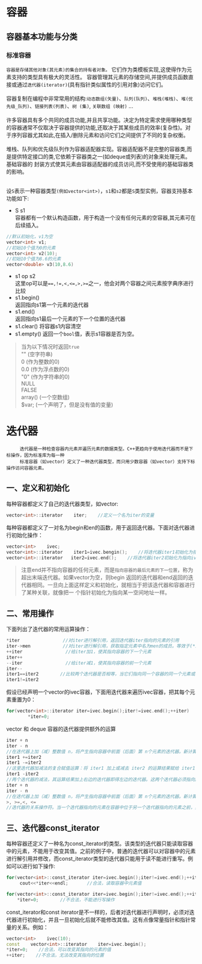 # 容器
## 容器基本功能与分类
### 标准容器

`容器是存储其他对象(其元素)的集合的持有者对象。`
它们作为类模板实现,这使得作为元素支持的类型具有极大的灵活性。
容器管理其元素的存储空间,并提供成员函数直接或通过`迭代器(iterator)`(具有指针类似属性的引用对象)访问它们。<br><br>
容器复制在编程中非常常用的结构:`动态数组(矢量)`、`队列(队列)`、`堆栈(堆栈)`、`堆(优先级_队列)`、`链接列表(列表)`、`树 (集)`, `关联数组 (映射)` ...<br><br>
许多容器具有多个共同的成员功能,并且共享功能。决定为特定需求使用哪种类型的容器通常不仅取决于容器提供的功能,还取决于其某些成员的效率(复杂性)。对于序列容器尤其如此,在插入/删除元素和访问它们之间提供了不同的复杂权衡。<br><br>
    堆栈、队列和优先级队列作为容器适配器实现。容器适配器不是完整的容器类,而是提供特定接口的类,它依赖于容器类之一(如deque或列表)的对象来处理元素。 基础容器的 封装方式使其元素由容器适配器的成员访问,而不受使用的基础容器类的影响。<br><br>

设`S`表示一种容器类型`(例如vector<int>)`，`s1`和`s2`都是`S`类型实例，容器支持基本功能如下:<br>
* S s1     
容器都有一个默认构造函数，用于构造一个没有任何元素的空容器,其元素可在后续插入。
```c++
//默认初始化，v1为空
vector<int> v1;
//初始10个值为0的元素
vector<int> v2(10);
//初始10个值为8.6的元素
vector<double> v3(10,8.6)
```

* s1 op s2  
这里op可以是`==,!=,<,<=,>,>=`之一，他会对两个容器之间元素按字典序进行比较
* s1.begin()  
返回指向s1第一个元素的迭代器
* s1.end()  
返回指向s1最后一个元素的下一个位置的迭代器
* s1.clear() 
将容器s1内容清空
* s1.empty() 
返回一个`bool`值，表示s1容器是否为空。
>当为以下情况时返回`true`<br>
>"" (空字符串)<br>
>0 (作为整数的0)<br>
>0.0 (作为浮点数的0)<br>
>"0" (作为字符串的0)<br>
>NULL<br>
>FALSE<br>
>array() (一个空数组)<br>
>$var; (一个声明了，但是没有值的变量)<br>

# 迭代器
         迭代器是一种检查容器内元素并遍历元素的数据类型。C++更趋向于使用迭代器而不是下标操作，因为标准库为每一种
         标准容器（如vector）定义了一种迭代器类型，而只用少数容器（如vector）支持下标操作访问容器元素。
## 一、定义和初始化
每种容器都定义了自己的迭代器类型，如vector:
```c++
vector<int>::iterator    iter;    //定义一个名为iter的变量
```
每种容器都定义了一对名为begin和en的函数，用于返回迭代器。下面对迭代器进行初始化操作：
```c++
vector<int>    ivec;
vector<int>::iterator    iter1=ivec.bengin();    //将迭代器iter1初始化为指向ivec容器的第一个元素
vector<int>::iterator   iter2=ivec.end();    //将迭代器iter2初始化为指向ivec容器的最后一个元素的下一个位置
```
>注意end并不指向容器的任何元素，而是`指向容器的最后元素的下一位置`，称为超出末端迭代器。如果vector为空，则begin
>返回的迭代器和end返回的迭代器相同。一旦向上面这样定义和初始化，就相当于把该迭代器和容器进行了某种关联，就像把一
>个指针初始化为指向某一空间地址一样。
## 二、常用操作
下面列出了迭代器的常用运算操作：
```c++
*iter                //对iter进行解引用，返回迭代器iter指向的元素的引用
iter->men            //对iter进行解引用，获取指定元素中名为men的成员。等效于(*iter).men
++iter                //给iter加1，使其指向容器的下一个元素
iter++
--iter                //给iter减1，使其指向容器的前一个元素
iter--
iter1==iter2        //比较两个迭代器是否相等，当它们指向同一个容器的同一个元素或者都指向同同一个容器的超出末端的下一个位置时，它们相等 
iter1!=iter2
```
假设已经声明一个vector<int>的ivec容器，下面用迭代器来遍历ivec容器，把其每个元素重置为0：
```c++
for(vector<int>::iterator iter=ivec.begin();iter!=ivec.end();++iter)
        *iter=0;
```

vector 和 deque 容器的迭代器提供额外的运算
```c++
iter + n
iter - n
//在迭代器上加（减）整数值 n，将产生指向容器中前面（后面）第 n个元素的迭代器。新计算出来的迭代器必须指向容器中的元素或超出容器末端的下一位置
iter1 +=iter2
iter1 -=iter2
//这里迭代器加减法的复合赋值运算：将 iter1 加上或减去 iter2 的运算结果赋给 iter1
iter1 -iter2
//两个迭代器的减法，其运算结果加上右边的迭代器即得左边的迭代器。这两个迭代器必须指向同一个容器中的元素或超出容器末端的下一位置只适用于 vector 和 deque 容器
iter + n
iter - n
//在迭代器上加（减）整数值 n，将产生指向容器中前面（后面）第 n个元素的迭代器。新计算出来的迭代器必须指向容器中的元素或超出容器末端的下一位置
>, >=,<, <=
//迭代器的关系操作符。当一个迭代器指向的元素在容器中位于另一个迭代器指向的元素之前，则前一个迭代器小于后一个迭代器。关系操作符的两个迭代器必须指向同一个容器中的元素或超出容器末端的下一位置只适用于 vector 和 deque 容器
```
    
## 三、迭代器const_iterator
每种容器还定义了一种名为const_iterator的类型。该类型的迭代器只能读取容器中的元素，不能用于改变其值。之前的例子中，普通的迭代器可以对容器中的元素进行解引用并修改，而const_iterator类型的迭代器只能用于读不能进行重写。例如可以进行如下操作:<br>
```c++
for(vector<int>::const_iterator iter=ivec.begin();iter!=ivec.end();++iter)
     cout<<*iter<<endl;       //合法，读取容器中元素值

for(vector<int>::const_iterator iter=ivec.begin();iter!=ivec.end();++iter)
    *iter=0;        //不合法，不能进行写操作
```
const_iterator和const  iterator是不一样的，后者对迭代器进行声明时，必须对迭代器进行初始化，并且一旦初始化后就不能修改其值。这有点像常量指针和指针常量的关系。例如：
```c++
vector<int>    ivec(10);
const    vector<int>::iterator    iter=ivec.begin();
*iter=0;    //合法，可以改变其指向的元素的值
++iter;    //不合法，无法改变其指向的位置
```
